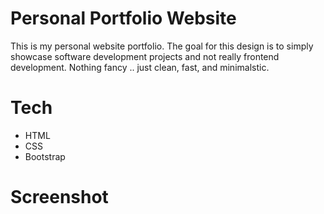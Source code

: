 # Personal Portfolio Website
This is my personal website portfolio. The goal for this design is to simply showcase software development projects and not really frontend development. Nothing fancy .. just clean, fast, and minimalstic.

# Tech
- HTML
- CSS
- Bootstrap

# Screenshot

